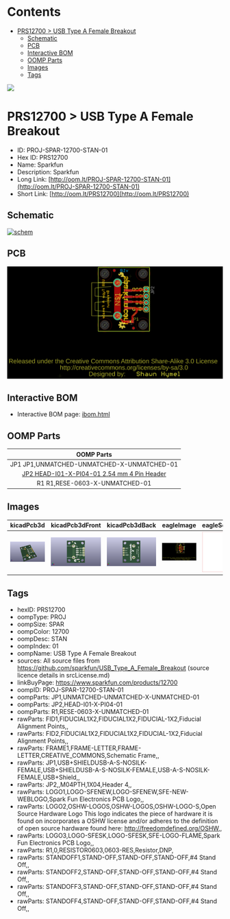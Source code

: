 



Contents
========

* [PRS12700 > USB Type A Female Breakout](#prs12700--usb-type-a-female-breakout)
	* [Schematic](#schematic)
	* [PCB](#pcb)
	* [Interactive BOM](#interactive-bom)
	* [OOMP Parts](#oomp-parts)
	* [Images](#images)
	* [Tags](#tags)
  
![][im]
# PRS12700 > USB Type A Female Breakout

- ID: PROJ-SPAR-12700-STAN-01
- Hex ID: PRS12700
- Name: Sparkfun
- Description: Sparkfun
- Long Link: [http://oom.lt/PROJ-SPAR-12700-STAN-01](http://oom.lt/PROJ-SPAR-12700-STAN-01)
- Short Link: [http://oom.lt/PRS12700](http://oom.lt/PRS12700)

## Schematic
  
[![schem](eagleSchemImage.png)](eagleSchemImage.png)
## PCB
  
[![pcb](eagleImage.png)](eagleImage.png)
## Interactive BOM

- Interactive BOM page: [ibom.html](https://htmlpreview.github.io/?https://github.com/oomlout/oomlout_OOMP_projects/blob/main/PROJ-SPAR-12700-STAN-01/kicad/bom/ibom.html)

## OOMP Parts
  

|OOMP Parts|
| :---: |
|JP1 JP1,UNMATCHED-UNMATCHED-X-UNMATCHED-01|
|[JP2 HEAD-I01-X-PI04-01 2.54 mm 4 Pin Header](https://github.com/oomlout/oomlout_OOMP_parts/tree/main/HEAD-I01-X-PI04-01/)|
|R1 R1,RESE-0603-X-UNMATCHED-01|

## Images
  
  

|kicadPcb3d|kicadPcb3dFront|kicadPcb3dBack|eagleImage|eagleSchemImage|
| :---: | :---: | :---: | :---: | :---: |
|[![kicadPcb3d](kicadPcb3d_140.png)](kicadPcb3d.png)|[![kicadPcb3dFront](kicadPcb3dFront_140.png)](kicadPcb3dFront.png)|[![kicadPcb3dBack](kicadPcb3dBack_140.png)](kicadPcb3dBack.png)|[![eagleImage](eagleImage_140.png)](eagleImage.png)|[![eagleSchemImage](eagleSchemImage_140.png)](eagleSchemImage.png)|

## Tags

- hexID: PRS12700
- oompType: PROJ
- oompSize: SPAR
- oompColor: 12700
- oompDesc: STAN
- oompIndex: 01
- oompName: USB Type A Female Breakout
- sources: All source files from https://github.com/sparkfun/USB_Type_A_Female_Breakout (source licence details in srcLicense.md)
- linkBuyPage: https://www.sparkfun.com/products/12700
- oompID: PROJ-SPAR-12700-STAN-01
- oompParts: JP1,UNMATCHED-UNMATCHED-X-UNMATCHED-01
- oompParts: JP2,HEAD-I01-X-PI04-01
- oompParts: R1,RESE-0603-X-UNMATCHED-01
- rawParts: FID1,FIDUCIAL1X2,FIDUCIAL1X2,FIDUCIAL-1X2,Fiducial Alignment Points,,
- rawParts: FID2,FIDUCIAL1X2,FIDUCIAL1X2,FIDUCIAL-1X2,Fiducial Alignment Points,,
- rawParts: FRAME1,FRAME-LETTER,FRAME-LETTER,CREATIVE_COMMONS,Schematic Frame,,
- rawParts: JP1,USB+SHIELDUSB-A-S-NOSILK-FEMALE,USB+SHIELDUSB-A-S-NOSILK-FEMALE,USB-A-S-NOSILK-FEMALE,USB+Shield,,
- rawParts: JP2,,M04PTH,1X04,Header 4,,
- rawParts: LOGO1,LOGO-SFENEW,LOGO-SFENEW,SFE-NEW-WEBLOGO,Spark Fun Electronics PCB Logo,,
- rawParts: LOGO2,OSHW-LOGOS,OSHW-LOGOS,OSHW-LOGO-S,Open Source Hardware Logo This logo indicates the piece of hardware it is found on incorporates a OSHW license and/or adheres to the definition of open source hardware found here: http://freedomdefined.org/OSHW,,
- rawParts: LOGO3,LOGO-SFESK,LOGO-SFESK,SFE-LOGO-FLAME,Spark Fun Electronics PCB Logo,,
- rawParts: R1,0,RESISTOR0603,0603-RES,Resistor,DNP,
- rawParts: STANDOFF1,STAND-OFF,STAND-OFF,STAND-OFF,#4 Stand Off,,
- rawParts: STANDOFF2,STAND-OFF,STAND-OFF,STAND-OFF,#4 Stand Off,,
- rawParts: STANDOFF3,STAND-OFF,STAND-OFF,STAND-OFF,#4 Stand Off,,
- rawParts: STANDOFF4,STAND-OFF,STAND-OFF,STAND-OFF,#4 Stand Off,,



[im]: kicadPcb3d_450.png
